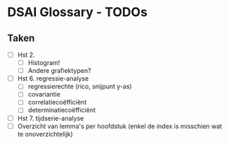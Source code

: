 # DSAI Glossary - TODOs

## Taken

- [ ] Hst 2.
    - [ ] Histogram!
    - [ ] Andere grafiektypen?
- [ ] Hst 6. regressie-analyse
    - [ ] regressierechte (rico, snijpunt y-as)
    - [ ] covariantie
    - [ ] correlatiecoëfficiënt
    - [ ] determinatiecoëfficiënt
- [ ] Hst 7. tijdserie-analyse
- [ ] Overzicht van lemma's per hoofdstuk (enkel de index is misschien wat te onoverzichtelijk)

